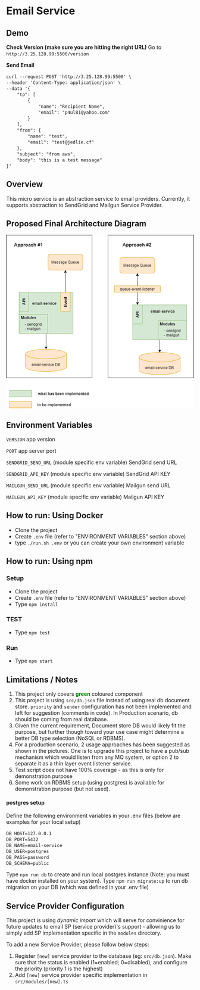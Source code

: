 # Email Service

## Demo

**Check Version (make sure you are hitting the right URL)**
Go to `http://3.25.128.99:5500/version`

**Send Email**

```
curl --request POST 'http://3.25.128.99:5500' \
--header 'Content-Type: application/json' \
--data '{
    "to": [
        {
            "name": "Recipient Name",
            "email": "p4ul81@yahoo.com"
        }
    ],
    "from": {
        "name": "test",
        "email": "test@jedlie.cf"
    },
    "subject": "from aws",
    "body": "this is a test message"
}'
```

## Overview

This micro service is an abstraction service to email providers. Currently, it supports abstraction to SendGrid and Mailgun Service Provider.

## Proposed Final Architecture Diagram

![Architecture Diagram](doc/final-architecture.png)

## Environment Variables

`VERSION` app version

`PORT` app server port

`SENDGRID_SEND_URL` (module specific env variable) SendGrid send URL

`SENDGRID_API_KEY` (module specific env variable) SendGrid API KEY

`MAILGUN_SEND_URL` (module specific env variable) Mailgun send URL

`MAILGUN_API_KEY` (module specific env variable) Mailgun API KEY

## How to run: Using Docker

- Clone the project
- Create `.env` file (refer to "ENVIRONMENT VARIABLES" section above)
- type `./run.sh .env` or you can create your own environment variable

## How to run: Using npm

### Setup

- Clone the project
- Create `.env` file (refer to "ENVIRONMENT VARIABLES" section above)
- Type `npm install`

### TEST

- Type `npm test`

### Run

- Type `npm start`

## Limitations / Notes

1. This project only covers <span style="color:green">**green**</span> coloured component
2. This project is using `src/db.json` file instead of using real db document store. `priority` and `sender` configuration has not been implemented and left for suggestion (comments in code). In Production scenario, db should be coming from real database.
3. Given the current requirement, Document store DB would likely fit the purpose, but further though toward your use case might determine a better DB type selection (NoSQL or RDBMS).
4. For a production scenario, 2 usage approaches has been suggested as shown in the pictures. One is to upgrade this project to have a pub/sub mechanism which would listen from any MQ system, or option 2 to separate it as a thin layer event listener service.
5. Test script does not have 100% coverage - as this is only for demonstration purpose
6. Some work on RDBMS setup (using postgres) is available for demonstration purpose (but not used).

#### postgres setup

Define the following environment variables in your .env files (below are examples for your local setup)

```
DB_HOST=127.0.0.1
DB_PORT=5432
DB_NAME=email-service
DB_USER=postgres
DB_PASS=password
DB_SCHEMA=public
```

Type `npm run db` to create and run local postgres instance (Note: you must have docker installed on your system).
Type `npm run migrate:up` to run db migration on your DB (which was defined in your .env file)

## Service Provider Configuration

This project is using _*dynamic import*_ which will serve for convinience for future updates to email SP (service provider)'s support - allowing us to simply add SP implementation specific in the `modules` directory.

To add a new Service Provider, please follow below steps:

1. Register `[new]` service provider to the database (eg: `src/db.json`). Make sure that the status is enabled (1=enabled; 0=disabled), and configure the priority (priority 1 is the highest)
2. Add `[new]` service provider specific implementation in `src/modules/[new].ts`
